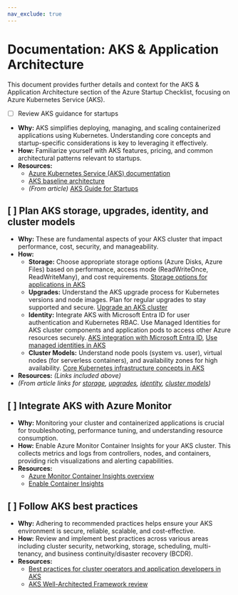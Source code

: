 ```yaml
---
nav_exclude: true
---
```


# Documentation: AKS & Application Architecture

This document provides further details and context for the AKS & Application Architecture section of the Azure Startup Checklist, focusing on Azure Kubernetes Service (AKS).

- [ ] Review AKS guidance for startups

*   **Why:** AKS simplifies deploying, managing, and scaling containerized applications using Kubernetes. Understanding core concepts and startup-specific considerations is key to leveraging it effectively.
*   **How:** Familiarize yourself with AKS features, pricing, and common architectural patterns relevant to startups.
*   **Resources:**
    *   [Azure Kubernetes Service (AKS) documentation](https://learn.microsoft.com/en-us/azure/aks/)
    *   [AKS baseline architecture](https://learn.microsoft.com/en-us/azure/architecture/reference-architectures/containers/aks/baseline-aks)
    *   *(From article)* [AKS Guide for Startups](https://techcommunity.microsoft.com/blog/startupsatmicrosoftblog/azure-kubernetes-service-%E2%80%93-a-friendly-guide-for-startups/4374796)

## [ ] Plan AKS storage, upgrades, identity, and cluster models

*   **Why:** These are fundamental aspects of your AKS cluster that impact performance, cost, security, and manageability.
*   **How:**
    *   **Storage:** Choose appropriate storage options (Azure Disks, Azure Files) based on performance, access mode (ReadWriteOnce, ReadWriteMany), and cost requirements. [Storage options for applications in AKS](https://learn.microsoft.com/en-us/azure/aks/concepts-storage)
    *   **Upgrades:** Understand the AKS upgrade process for Kubernetes versions and node images. Plan for regular upgrades to stay supported and secure. [Upgrade an AKS cluster](https://learn.microsoft.com/en-us/azure/aks/upgrade-cluster)
    *   **Identity:** Integrate AKS with Microsoft Entra ID for user authentication and Kubernetes RBAC. Use Managed Identities for AKS cluster components and application pods to access other Azure resources securely. [AKS integration with Microsoft Entra ID](https://learn.microsoft.com/en-us/azure/aks/managed-aad), [Use managed identities in AKS](https://learn.microsoft.com/en-us/azure/aks/use-managed-identity)
    *   **Cluster Models:** Understand node pools (system vs. user), virtual nodes (for serverless containers), and availability zones for high availability. [Core Kubernetes infrastructure concepts in AKS](https://learn.microsoft.com/en-us/azure/aks/concepts-clusters-workloads)
*   **Resources:** *(Links included above)*
*   *(From article links for [storage](https://techcommunity.microsoft.com/blog/startupsatmicrosoftblog/from-zero-to-hero-mastering-storage-in-azure-kubernetes-service-aks/4397734), [upgrades](https://techcommunity.microsoft.com/blog/startupsatmicrosoftblog/embracing-aks-built-in-upgrade-features-and-exploring-custom-solutions/4398230), [identity](https://techcommunity.microsoft.com/blog/startupsatmicrosoftblog/from-zero-to-hero-with-identity-and-access-control-in-azure-kubernetes-service/4386350), [cluster models](https://techcommunity.microsoft.com/blog/startupsatmicrosoftblog/aks-standard-vs-aks-automatic-a-comprehensive-comparison/4264516))*
    

## [ ] Integrate AKS with Azure Monitor

*   **Why:** Monitoring your cluster and containerized applications is crucial for troubleshooting, performance tuning, and understanding resource consumption.
*   **How:** Enable Azure Monitor Container Insights for your AKS cluster. This collects metrics and logs from controllers, nodes, and containers, providing rich visualizations and alerting capabilities.
*   **Resources:**
    *   [Azure Monitor Container Insights overview](https://learn.microsoft.com/en-us/azure/azure-monitor/containers/container-insights-overview)
    *   [Enable Container Insights](https://learn.microsoft.com/en-us/azure/azure-monitor/containers/container-insights-enable-aks)

## [ ] Follow AKS best practices

*   **Why:** Adhering to recommended practices helps ensure your AKS environment is secure, reliable, scalable, and cost-effective.
*   **How:** Review and implement best practices across various areas including cluster security, networking, storage, scheduling, multi-tenancy, and business continuity/disaster recovery (BCDR).
*   **Resources:**
    *   [Best practices for cluster operators and application developers in AKS](https://learn.microsoft.com/en-us/azure/aks/best-practices)
    *   [AKS Well-Architected Framework review](https://learn.microsoft.com/en-us/azure/well-architected/service-guides/azure-kubernetes-service)

